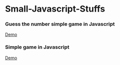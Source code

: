 # Small-Javascript-Stuffs

### Guess the number simple game in Javascript

[Demo](https://parnasmi.github.io/Small-Javascript-Stuffs/guess-my-number/)

### Simple game in Javascript

[Demo](https://parnasmi.github.io/Small-Javascript-Stuffs/pig-game/)

